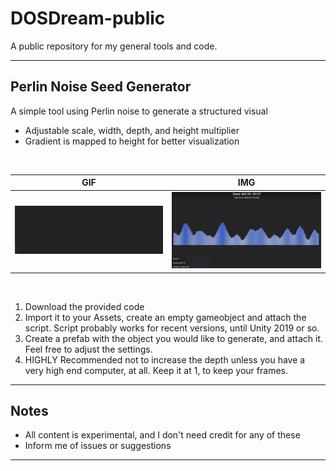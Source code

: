 # DOSDream-public

A public repository for my general tools and code.

---

## Perlin Noise Seed Generator

A simple tool using Perlin noise to generate a structured visual

- Adjustable scale, width, depth, and height multiplier
- Gradient is mapped to height for better visualization

<br>

| GIF                                      | IMG                             |
| ---------------------------------------- | ------------------------------------------ |
| <img src="https://github.com/dipher34/DOSDream-public/blob/main/Resources/Readme/Example.gif?raw=true" width="400"/> | <img src="https://github.com/dipher34/DOSDream-public/blob/main/Resources/Readme/Example.png?raw=true" width="400"/> |

<br>

1. Download the provided code
2. Import it to your Assets, create an empty gameobject and attach the script. Script probably works for recent versions, until Unity 2019 or so.
3. Create a prefab with the object you would like to generate, and attach it. Feel free to adjust the settings.
4. HIGHLY Recommended not to increase the depth unless you have a very high end computer, at all. Keep it at 1, to keep your frames.

---

## Notes

- All content is experimental, and I don't need credit for any of these
- Inform me of issues or suggestions
---
